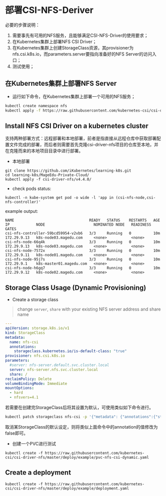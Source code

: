 # 部署CSI-NFS-Deriver

必要的步骤说明：

1. 需要事先有可用的NFS服务，且能够满足CSI-NFS-Driver的使用要求；
2. 在Kubernetes集群上部署NFS CSI Driver；
3. 在Kubernetes集群上创建StorageClass资源，其provisioner为nfs.csi.k8s.io，而parameters.server要指向准备好的NFS Server的访问入口；
4. 测试使用；

## 在Kubernetes集群上部署NFS Server

- 运行如下命令，在Kubernetes集群上部署一个可用的NFS服务；

```bash
kubectl create namespace nfs
kubectl apply -f https://raw.githubusercontent.com/kubernetes-csi/csi-driver-nfs/master/deploy/example/nfs-provisioner/nfs-server.yaml --namespace nfs
```

## Install NFS CSI Driver  on a kubernetes cluster

支持两种部署方式：远程部署和本地部署，前者是指直接从远程仓库中获取部署配置文件完成的部署，而后者则需要首先克隆csi-driver-nfs项目的仓库至本地，并在克隆而来的本地项目目录中进行部署。

 - 本地部署
```console
git clone https://github.com/iKubernetes/learning-k8s.git
cd learning-k8s/MageEdu-Private-Cloud/
kubectl apply -f csi-driver-nfs/v4.4.0/
```

- check pods status:
```console
kubectl -n kube-system get pod -o wide -l 'app in (csi-nfs-node,csi-nfs-controller)'
```

example output:

```console
NAME                                  READY   STATUS    RESTARTS   AGE    IP            NODE                      NOMINATED NODE   READINESS GATES
csi-nfs-controller-59bcd59954-v2vb6   3/3     Running   0          10m   172.29.9.13   k8s-node03.magedu.com     <none>           <none>
csi-nfs-node-66q4k                    3/3     Running   0          10m   172.29.9.13   k8s-node03.magedu.com     <none>           <none>
csi-nfs-node-7572x                    3/3     Running   0          10m   172.29.9.11   k8s-node01.magedu.com     <none>           <none>
csi-nfs-node-95j7s                    3/3     Running   0          10m   172.29.9.1    k8s-master01.magedu.com   <none>           <none>
csi-nfs-node-h6gq7                    3/3     Running   0          10m   172.29.9.12   k8s-node02.magedu.com     <none>           <none>
```


## Storage Class Usage (Dynamic Provisioning)

 -  Create a storage class
 > change `server`, `share` with your existing NFS server address and share name
```yaml
---
apiVersion: storage.k8s.io/v1
kind: StorageClass
metadata:
  name: nfs-csi
  annotations:
    storageclass.kubernetes.io/is-default-class: "true"
provisioner: nfs.csi.k8s.io
parameters:
  #server: nfs-server.default.svc.cluster.local
  server: nfs-server.nfs.svc.cluster.local
  share: /
reclaimPolicy: Delete
volumeBindingMode: Immediate
mountOptions:
  - hard
  - nfsvers=4.1
```

若需要在创建完StorageClass后将其设置为默认，可使用类似如下命令进行。

```bash
kubectl patch storageclass nfs-csi -p '{"metadata": {"annotations":{"storageclass.kubernetes.io/is-default-class":"true"}}}'
```

取消某StorageClass的默认设定，则将类似上面命令中的annotation的值修改为false即可。

 - 创建一个PVC进行测试

```console
kubectl create -f https://raw.githubusercontent.com/kubernetes-csi/csi-driver-nfs/master/deploy/example/pvc-nfs-csi-dynamic.yaml
```

## Create a deployment
```console
kubectl create -f https://raw.githubusercontent.com/kubernetes-csi/csi-driver-nfs/master/deploy/example/deployment.yaml
```
